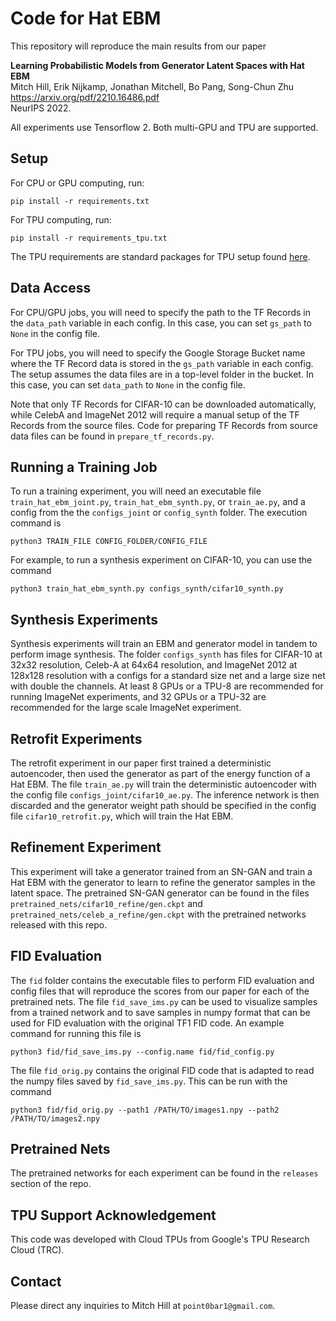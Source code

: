 # Code for Hat EBM

This repository will reproduce the main results from our paper

**Learning Probabilistic Models from Generator Latent Spaces with Hat EBM**<br/>Mitch Hill, Erik Nijkamp, Jonathan Mitchell, Bo Pang, Song-Chun Zhu<br/>https://arxiv.org/pdf/2210.16486.pdf<br/>NeurIPS 2022.

All experiments use Tensorflow 2. Both multi-GPU and TPU are supported.

## Setup

For CPU or GPU computing, run:

```pip install -r requirements.txt```

For TPU computing, run:

```pip install -r requirements_tpu.txt```

The TPU requirements are standard packages for TPU setup found [here](https://github.com/tensorflow/models/blob/master/official/requirements.txt). 

## Data Access

For CPU/GPU jobs, you will need to specify the path to the TF Records in the ```data_path``` variable in each config. In this case, you can set ```gs_path``` to ```None``` in the config file. 

For TPU jobs, you will need to specify the Google Storage Bucket name where the TF Record data is stored in the ```gs_path``` variable in each config. The setup assumes the data files are in a top-level folder in the bucket. In this case, you can set ```data_path``` to ```None``` in the config file.

Note that only TF Records for CIFAR-10 can be downloaded automatically, while CelebA and ImageNet 2012 will require a manual setup of the TF Records from the source files. Code for preparing TF Records from source data files can be found in ```prepare_tf_records.py```.

## Running a Training Job

To run a training experiment, you will need an executable file ```train_hat_ebm_joint.py```, ```train_hat_ebm_synth.py```, or ```train_ae.py```, and a config from the the ```configs_joint``` or ```config_synth``` folder. The execution command is

```python3 TRAIN_FILE CONFIG_FOLDER/CONFIG_FILE```

For example, to run a synthesis experiment on CIFAR-10, you can use the command

```python3 train_hat_ebm_synth.py configs_synth/cifar10_synth.py```

## Synthesis Experiments

Synthesis experiments will train an EBM and generator model in tandem to perform image synthesis. The folder ```configs_synth``` has files for CIFAR-10 at 32x32 resolution, Celeb-A at 64x64 resolution, and ImageNet 2012 at 128x128 resolution with a configs for a standard size net and a large size net with double the channels. At least 8 GPUs or a TPU-8 are recommended for running ImageNet experiments, and 32 GPUs or a TPU-32 are recommended for the large scale ImageNet experiment.

## Retrofit Experiments

The retrofit experiment in our paper first trained a deterministic autoencoder, then used the generator as part of the energy function of a Hat EBM. The file ```train_ae.py``` will train the deterministic autoencoder with the config file ```configs_joint/cifar10_ae.py```. The inference network is then discarded and the generator weight path should be specified in the config file ```cifar10_retrofit.py```, which will train the Hat EBM.

## Refinement Experiment

This experiment will take a generator trained from an SN-GAN and train a Hat EBM with the generator to learn to refine the generator samples in the latent space. The pretrained SN-GAN generator can be found in the files ```pretrained_nets/cifar10_refine/gen.ckpt``` and ```pretrained_nets/celeb_a_refine/gen.ckpt``` with the pretrained networks released with this repo.

## FID Evaluation

The ```fid``` folder contains the executable files to perform FID evaluation and config files that will reproduce the scores from our paper for each of the pretrained nets. The file ```fid_save_ims.py``` can be used to visualize samples from a trained network and to save samples in numpy format that can be used for FID evaluation with the original TF1 FID code. An example command for running this file is

```python3 fid/fid_save_ims.py --config.name fid/fid_config.py```

The file ```fid_orig.py``` contains the original FID code that is adapted to read the numpy files saved by ```fid_save_ims.py```. This can be run with the command

```python3 fid/fid_orig.py --path1 /PATH/TO/images1.npy --path2 /PATH/TO/images2.npy```

## Pretrained Nets

The pretrained networks for each experiment can be found in the ```releases``` section of the repo.

## TPU Support Acknowledgement

This code was developed with Cloud TPUs from Google's TPU Research Cloud (TRC).

## Contact

Please direct any inquiries to Mitch Hill at ```point0bar1@gmail.com```.
